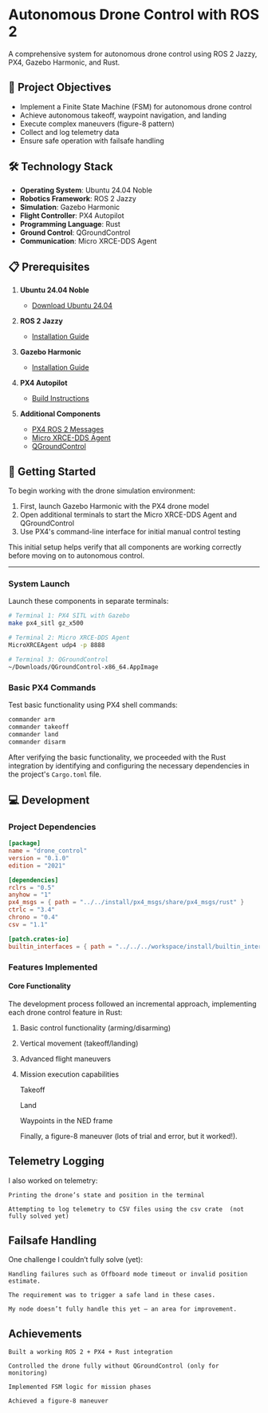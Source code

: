 
# Autonomous Drone Control with ROS 2

A comprehensive system for autonomous drone control using ROS 2 Jazzy, PX4, Gazebo Harmonic, and Rust.

## 🎯 Project Objectives

- Implement a Finite State Machine (FSM) for autonomous drone control
- Achieve autonomous takeoff, waypoint navigation, and landing
- Execute complex maneuvers (figure-8 pattern)
- Collect and log telemetry data
- Ensure safe operation with failsafe handling

## 🛠️ Technology Stack

- **Operating System**: Ubuntu 24.04 Noble
- **Robotics Framework**: ROS 2 Jazzy
- **Simulation**: Gazebo Harmonic
- **Flight Controller**: PX4 Autopilot
- **Programming Language**: Rust
- **Ground Control**: QGroundControl
- **Communication**: Micro XRCE-DDS Agent

## 📋 Prerequisites

1. **Ubuntu 24.04 Noble**
   - [Download Ubuntu 24.04](https://ubuntu.com/download/desktop)

2. **ROS 2 Jazzy**
   - [Installation Guide](https://docs.ros.org/en/jazzy/Installation/Ubuntu-Install-Debs.html)

3. **Gazebo Harmonic**
   - [Installation Guide](https://gazebosim.org/docs/harmonic/install_ubuntu/)

4. **PX4 Autopilot**
   - [Build Instructions](https://docs.px4.io/main/en/dev_setup/building_px4)

5. **Additional Components**
   - [PX4 ROS 2 Messages](https://github.com/PX4/px4_msgs)
   - [Micro XRCE-DDS Agent](https://docs.px4.io/main/en/middleware/uxrce_dds.html)
   - [QGroundControl](https://docs.qgroundcontrol.com/master/en/qgc-user-guide/getting_started/download_and_install.html)

## 🚀 Getting Started

To begin working with the drone simulation environment:

1. First, launch Gazebo Harmonic with the PX4 drone model
2. Open additional terminals to start the Micro XRCE-DDS Agent and QGroundControl
3. Use PX4's command-line interface for initial manual control testing

This initial setup helps verify that all components are working correctly before moving on to autonomous control.

---


### System Launch

Launch these components in separate terminals:

```bash
# Terminal 1: PX4 SITL with Gazebo
make px4_sitl gz_x500

# Terminal 2: Micro XRCE-DDS Agent
MicroXRCEAgent udp4 -p 8888

# Terminal 3: QGroundControl
~/Downloads/QGroundControl-x86_64.AppImage
```

### Basic PX4 Commands

Test basic functionality using PX4 shell commands:
```bash
commander arm
commander takeoff
commander land
commander disarm
```

After verifying the basic functionality, we proceeded with the Rust integration by identifying and configuring the necessary dependencies in the project's `Cargo.toml` file.

## 💻 Development

### Project Dependencies

```toml
[package]
name = "drone_control"
version = "0.1.0"
edition = "2021"

[dependencies]
rclrs = "0.5"
anyhow = "1"
px4_msgs = { path = "../../install/px4_msgs/share/px4_msgs/rust" }
ctrlc = "3.4"
chrono = "0.4"
csv = "1.1"

[patch.crates-io]
builtin_interfaces = { path = "../../../workspace/install/builtin_interfaces/share/builtin_interfaces/rust" }
```

### Features Implemented

#### Core Functionality

The development process followed an incremental approach, implementing each drone control feature in Rust:

1. Basic control functionality (arming/disarming)
2. Vertical movement (takeoff/landing)
3. Advanced flight maneuvers
4. Mission execution capabilities

    Takeoff

    Land

    Waypoints in the NED frame

    Finally, a figure-8 maneuver (lots of trial and error, but it worked!).

## Telemetry Logging

I also worked on telemetry:

    Printing the drone’s state and position in the terminal 

    Attempting to log telemetry to CSV files using the csv crate  (not fully solved yet)


## Failsafe Handling

One challenge I couldn’t fully solve (yet):

    Handling failures such as Offboard mode timeout or invalid position estimate.

    The requirement was to trigger a safe land in these cases.

    My node doesn’t fully handle this yet — an area for improvement.

## Achievements

    Built a working ROS 2 + PX4 + Rust integration

    Controlled the drone fully without QGroundControl (only for monitoring)

    Implemented FSM logic for mission phases

    Achieved a figure-8 maneuver
